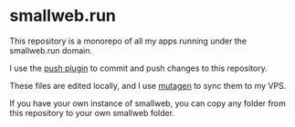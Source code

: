 # smallweb.run

This repository is a monorepo of all my apps running under the smallweb.run domain.

I use the [push plugin](../.smallweb/plugins/push.sh) to commit and push changes to this repository.

These files are edited locally, and I use [mutagen](https://mutagen.io) to sync them to my VPS.

If you have your own instance of smallweb, you can copy any folder from this repository to your own smallweb folder.
